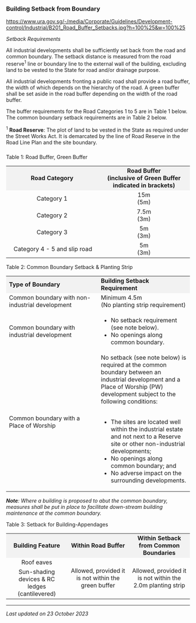 ### Building Setback from Boundary

<https://www.ura.gov.sg/-/media/Corporate/Guidelines/Development-control/Industrial/B201_Road_Buffer_Setbacks.jpg?h=100%25&w=100%25>

*Setback Requirements*

All industrial developments shall be sufficiently set back from the road
and common boundary. The setback distance is measured from the road
reserve<sup>1</sup> line or boundary line to the external wall of the
building, excluding land to be vested to the State for road and/or
drainage purpose.

All industrial developments fronting a public road shall provide a road
buffer, the width of which depends on the hierarchy of the road. A green
buffer shall be set aside in the road buffer depending on the width of
the road buffer.

The buffer requirements for the Road Categories 1 to 5 are in Table 1
below. The common boundary setback requirements are in Table 2 below.

<sup>1</sup> **Road Reserve**: The plot of land to be vested in the
State as required under the Street Works Act. It is demarcated by the
line of Road Reserve in the Road Line Plan and the site boundary.

### 

<a href="#Table-1" class="collapsible collapsed"
data-toggle="collapse"></a>

Table 1: Road Buffer, Green Buffer

<table>
<colgroup>
<col style="width: 50%" />
<col style="width: 50%" />
</colgroup>
<tbody>
<tr class="odd">
<td
style="text-align: center; width: 50%; vertical-align: middle; background-color: #f2f2f2;"><strong>Road
Category</strong></td>
<td
style="text-align: center; width: 50%; vertical-align: middle; background-color: #f2f2f2;"><strong>Road
Buffer<br />
(inclusive of Green Buffer indicated in brackets)</strong></td>
</tr>
<tr class="even">
<td style="text-align: center; vertical-align: middle;">Category 1</td>
<td style="text-align: center; vertical-align: middle;">15m<br />
(5m)</td>
</tr>
<tr class="odd">
<td style="text-align: center; vertical-align: middle;">Category 2</td>
<td style="text-align: center; vertical-align: middle;">7.5m<br />
(3m)</td>
</tr>
<tr class="even">
<td style="text-align: center; vertical-align: middle;">Category 3</td>
<td style="text-align: center; vertical-align: middle;">5m<br />
(3m)</td>
</tr>
<tr class="odd">
<td style="text-align: center; vertical-align: middle;"> Category 4 - 5
and slip road</td>
<td style="text-align: center; vertical-align: middle;">5m<br />
(3m)</td>
</tr>
</tbody>
</table>

<a href="#Table-2" class="collapsible collapsed"
data-toggle="collapse"></a>

Table 2: Common Boundary Setback & Planting Strip

<table>
<colgroup>
<col style="width: 50%" />
<col style="width: 50%" />
</colgroup>
<tbody>
<tr class="odd">
<td style="width: 50%; background-color: #f2f2f2"><strong>Type of
Boundary</strong></td>
<td style="width: 50%; background-color: #f2f2f2"><strong>Building
Setback Requirement</strong> </td>
</tr>
<tr class="even">
<td>Common boundary with non-industrial development</td>
<td>Minimum 4.5m<br />
(No planting strip requirement)</td>
</tr>
<tr class="odd">
<td>Common boundary with industrial development</td>
<td style="text-align: left;"><ul>
<li>No setback requirement (see note below).</li>
<li>No openings along common boundary.</li>
</ul></td>
</tr>
<tr class="even">
<td>Common boundary with a Place of Worship</td>
<td>No setback (see note below) is required at the common boundary
between an industrial development and a Place of Worship (PW)
development subject to the following conditions:<br />
<br />
&#10;<ul>
<li>The sites are located well within the industrial estate and not next
to a Reserve site or other non-industrial developments;</li>
<li>No openings along common boundary; and</li>
<li>No adverse impact on the surrounding developments.</li>
</ul></td>
</tr>
</tbody>
</table>

  

***Note**: Where a building is proposed to abut the common boundary,
measures shall be put in place to facilitate down-stream building
maintenance at the common boundary.*

<a href="#Building-Appendages" class="collapsible collapsed"
data-toggle="collapse"></a>

Table 3: Setback for Building-Appendages

<table>
<tbody>
<tr class="odd">
<td
style="text-align: center; background-color: #f2f2f2; width: 33%;"><strong>Building
Feature</strong></td>
<td
style="text-align: center; background-color: #f2f2f2; width: 33%;"><strong>Within
Road Buffer</strong></td>
<td
style="text-align: center; background-color: #f2f2f2; width: 33%;"><strong>Within
Setback from Common Boundaries</strong></td>
</tr>
<tr class="even">
<td style="text-align: center;">Roof eaves</td>
<td rowspan="2" style="text-align: center;">Allowed, provided it is not
within the green buffer</td>
<td rowspan="2" style="text-align: center;">Allowed, provided it is not
within the 2.0m planting strip</td>
</tr>
<tr class="odd">
<td style="text-align: center;">Sun-shading devices &amp; RC ledges
(cantilevered)</td>
</tr>
</tbody>
</table>

------------------------------------------------------------------------

*Last updated on 23 October 2023*
